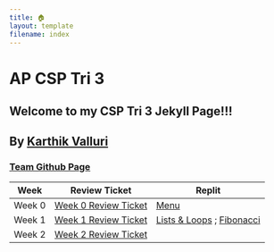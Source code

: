 ```yaml
---
title: 🏠
layout: template
filename: index
--- 
```


# AP CSP Tri 3

## Welcome to my CSP Tri 3 Jekyll Page!!!

## By [Karthik Valluri](https://github.com/kar722)


### [Team Github Page](https://kar722.github.io/kylies-disciples/)


| Week      | Review Ticket | Replit |
| ----------- | ----------- | ----------- |
| Week 0      | [Week 0 Review Ticket](https://github.com/kar722/CSPTri3/issues/1)| [Menu](https://replit.com/@KarthikValluri/CSPTri3-1?lite=true#week0/menu.py)|
| Week 1   | [Week 1 Review Ticket](https://github.com/kar722/CSPTri3/issues/2)| [Lists & Loops](https://replit.com/@KarthikValluri/CSPTri3-1#week1/Lists+loops.py) ; [Fibonacci](https://replit.com/@KarthikValluri/CSPTri3-1#week1/fibonacci.py)|
| Week 2 | [Week 2 Review Ticket](https://github.com/kar722/CSPTri3/issues/3) |

